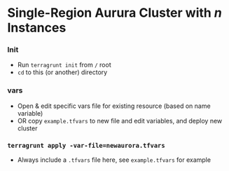 # Single-Region Aurura Cluster with _n_ Instances

### Init 
* Run `terragrunt init` from `/` root
* `cd` to this (or another) directory

### vars
* Open & edit specific vars file for existing resource (based on name variable)
* OR copy `example.tfvars` to new file and edit variables, and deploy new cluster

### `terragrunt apply -var-file=newaurora.tfvars`
* Always include a `.tfvars` file here, see `example.tfvars` for example